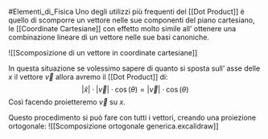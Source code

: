 #Elementi_di_Fisica
Uno degli utilizzi più frequenti del [[Dot Product]] è quello di scomporre un vettore nelle sue componenti del piano cartesiano, le [[Coordinate Cartesiane]] con effetto molto simile all’ ottenere una combinazione lineare di un vettore nelle sue basi canoniche.

![[Scomposizione di un vettore in coordinate cartesiane]]

In questa situazione se volessimo sapere di quanto si sposta sull’ asse delle $x$ il vettore $\vec{v}$ allora avremo il [[Dot Product]] di: $$|\hat{x}|\cdot|\vec{v}|\cdot \cos(\theta)=|\vec{v}|\cdot \cos(\theta)$$
Così facendo proietteremo $\vec{v}$ su $x$.

Questo procedimento si può fare con tutti i vettori, creando una proiezione ortogonale:
![[Scomposizione ortogonale generica.excalidraw]]



